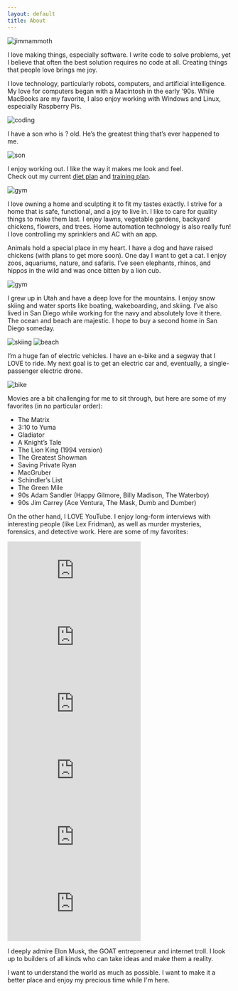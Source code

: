 ```yaml
---
layout: default
title: About
---
```


<img src="https://imgur.com/BwUfdDc.jpg" alt="jimmammoth" style="max-width: 50%"/>

I love making things, especially software. I write code to solve problems, yet I believe that often the best solution requires no code at all.
Creating things that people love brings me joy.

I love technology, particularly robots, computers, and artificial intelligence. My love for computers began with a Macintosh in the early '90s. While MacBooks are my favorite, I also enjoy working with Windows and Linux, especially Raspberry Pis.

<img src="https://i.imgur.com/tRKlsCo.jpg" alt="coding" style="max-width: 50%"/>

<p>
	I have a son who is <span id="son-age">?</span> old. He’s the greatest thing that’s ever happened to me.
</p>

<img src="https://i.imgur.com/Ailg6dU.jpeg" alt="son" style="max-width: 50%"/>

I enjoy working out. I like the way it makes me look and feel.  
Check out my current [diet plan](/diet) and [training plan](/training).

<img src="https://i.imgur.com/r91EP3k.jpg" alt="gym" style="max-width: 50%"/>

I love owning a home and sculpting it to fit my tastes exactly. I strive for a home that is safe, functional, and a joy to live in. I like to care for quality things to make them last. I enjoy lawns, vegetable gardens, backyard chickens, flowers, and trees. Home automation technology is also really fun! I love controlling my sprinklers and AC with an app.

Animals hold a special place in my heart. I have a dog and have raised chickens (with plans to get more soon). One day I want to get a cat. I enjoy zoos, aquariums, nature, and safaris. I’ve seen elephants, rhinos, and hippos in the wild and was once bitten by a lion cub.

<img src="https://i.imgur.com/SnEMQZj.gif" alt="gym" style="max-width: 50%"/>

I grew up in Utah and have a deep love for the mountains. I enjoy snow skiing and water sports like boating, wakeboarding, and skiing. I’ve also lived in San Diego while working for the navy and absolutely love it there. The ocean and beach are majestic.  I hope to buy a second home in San Diego someday.

<img src="https://i.imgur.com/m9XQcjv.jpg" alt="skiing" style="max-width: 50%"/>
<img src="https://i.imgur.com/xNiPG3K.jpg" alt="beach" style="max-width: 50%"/>

I’m a huge fan of electric vehicles. I have an e-bike and a segway that I LOVE to ride. My next goal is to get an electric car and, eventually, a single-passenger electric drone.

<img src="https://i.imgur.com/qZOpZfD.jpg" alt="bike" style="max-width: 50%"/>

Movies are a bit challenging for me to sit through, but here are some of my favorites (in no particular order):

- The Matrix
- 3:10 to Yuma
- Gladiator
- A Knight’s Tale
- The Lion King (1994 version)
- The Greatest Showman
- Saving Private Ryan
- MacGruber
- Schindler’s List
- The Green Mile
- 90s Adam Sandler (Happy Gilmore, Billy Madison, The Waterboy)
- 90s Jim Carrey (Ace Ventura, The Mask, Dumb and Dumber)

On the other hand, I LOVE YouTube. I enjoy long-form interviews with interesting people (like Lex Fridman), as well as murder mysteries, forensics, and detective work. Here are some of my favorites:

<div class="video-block">
	<iframe class="video-embed" src="https://www.youtube.com/embed/DxREm3s1scA?si=VORsPq2g2srpUp0-" title="YouTube video player" frameborder="0" allow="accelerometer; autoplay; clipboard-write; encrypted-media; gyroscope; picture-in-picture; web-share" referrerpolicy="strict-origin-when-cross-origin" allowfullscreen></iframe>
	<iframe class="video-embed" src="https://www.youtube.com/embed/I845O57ZSy4?si=pD06lt6ctOrFq0el" title="YouTube video player" frameborder="0" allow="accelerometer; autoplay; clipboard-write; encrypted-media; gyroscope; picture-in-picture; web-share" referrerpolicy="strict-origin-when-cross-origin" allowfullscreen></iframe>
	<iframe class="video-embed" src="https://www.youtube.com/embed/L_Guz73e6fw?si=prhIBSPUt45Cm-n8" title="YouTube video player" frameborder="0" allow="accelerometer; autoplay; clipboard-write; encrypted-media; gyroscope; picture-in-picture; web-share" referrerpolicy="strict-origin-when-cross-origin" allowfullscreen></iframe>
	<iframe class="video-embed" src="https://www.youtube.com/embed/uerSx5WfKoc?si=RRwUwHum9kavZ7-1" title="YouTube video player" frameborder="0" allow="accelerometer; autoplay; clipboard-write; encrypted-media; gyroscope; picture-in-picture; web-share" referrerpolicy="strict-origin-when-cross-origin" allowfullscreen></iframe>
	<iframe class="video-embed" src="https://www.youtube.com/embed/xVxfI7Wv4Rg?si=1B1XbXH2igYGnAcm" title="YouTube video player" frameborder="0" allow="accelerometer; autoplay; clipboard-write; encrypted-media; gyroscope; picture-in-picture; web-share" referrerpolicy="strict-origin-when-cross-origin" allowfullscreen></iframe>
	<iframe class="video-embed" src="https://www.youtube.com/embed/VISVshpMg6s?si=yLoU450Po7alobSy" title="YouTube video player" frameborder="0" allow="accelerometer; autoplay; clipboard-write; encrypted-media; gyroscope; picture-in-picture; web-share" referrerpolicy="strict-origin-when-cross-origin" allowfullscreen></iframe>
</div>

I deeply admire Elon Musk, the GOAT entrepreneur and internet troll. I look up to builders of all kinds who can take ideas and make them a reality.

I want to understand the world as much as possible. I want to make it a better place and enjoy my precious time while I'm here.


<script>
        document.addEventListener('DOMContentLoaded', function () {
            const birthDate = new Date(Date.UTC(2022, 2, 11, 8, 0, 0)); // March 11, 2022, 1:00 AM MST (UTC-7)
			const now = new Date();
        
			// Calculate decimal age
			const ageInMilliseconds = now.getTime() - birthDate.getTime();
			const ageInYears = ageInMilliseconds / (1000 * 60 * 60 * 24 * 365.25);
			const decimalAge = ageInYears.toFixed(2);
			
			// Calculate years, months, days
			let years = now.getUTCFullYear() - birthDate.getUTCFullYear();
			let months = now.getUTCMonth() - birthDate.getUTCMonth();
			let days = now.getUTCDate() - birthDate.getUTCDate();

			if (days < 0) {
				months--;
				days += new Date(now.getUTCFullYear(), now.getUTCMonth(), 0).getUTCDate();
			}
			if (months < 0) {
				years--;
				months += 12;
			}

			const ageString = `${years} year${years !== 1 ? 's' : ''}, ${months} month${months !== 1 ? 's' : ''}, and ${days} day${days !== 1 ? 's' : ''}`;
			const fullAgeString = `${ageString} (${decimalAge} years)`;
			
			document.getElementById('son-age').textContent = fullAgeString;
        });
    </script>
